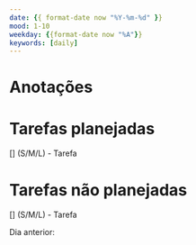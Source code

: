 ```yaml
---
date: {{ format-date now "%Y-%m-%d" }}
mood: 1-10
weekday: {{format-date now "%A"}}
keywords: [daily]
---
```


# Anotações

# Tarefas planejadas
[] (S/M/L) - Tarefa

# Tarefas não planejadas
[] (S/M/L) - Tarefa

Dia anterior: 
